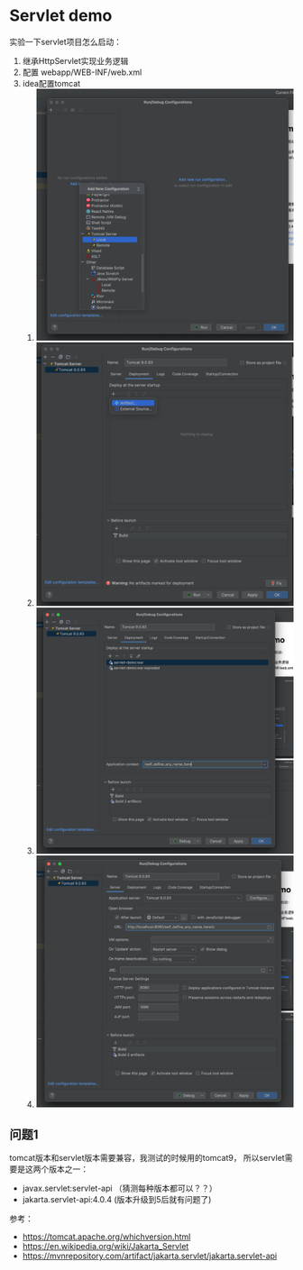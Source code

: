 # Servlet demo

实验一下servlet项目怎么启动：

1. 继承HttpServlet实现业务逻辑
2. 配置 webapp/WEB-INF/web.xml
3. idea配置tomcat
   1. ![img.png](aseets/img.png)
   2. ![img_1.png](aseets/img_1.png)
   3. ![img_2.png](aseets/img_2.png)
   4. ![img_3.png](aseets/img_3.png)

## 问题1

tomcat版本和servlet版本需要兼容，我测试的时候用的tomcat9，
所以servlet需要是这两个版本之一：
- javax.servlet:servlet-api （猜测每种版本都可以？？）
- jakarta.servlet-api:4.0.4 (版本升级到5后就有问题了)


参考：
- https://tomcat.apache.org/whichversion.html
- https://en.wikipedia.org/wiki/Jakarta_Servlet
- https://mvnrepository.com/artifact/jakarta.servlet/jakarta.servlet-api
